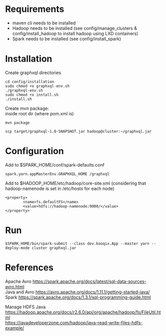 # Requirements

-   maven cli needs to be installed
-   Hadoop needs to be installed (see config/manage_clusters & config/install_hadoop to install hadoop using LXD containers)
-   Spark needs to be installed (see config/install_spark)

# Installation

Create graphxql directories

    cd config/installation
    sudo chmod +x graphxql-env.sh
    ./graphxql-env.sh
    sudo chmod +x install.sh
    ./install.sh

Create mvn package: \
inside root dir (where pom.xml is)

    mvn package

    scp target/graphxql-1.0-SNAPSHOT.jar hadoop@cluster:~/graphxql.jar

# Configuration

Add to $SPARK_HOME/conf/spark-defaults.conf

    spark.yarn.appMasterEnv.GRAPHXQL_HOME /graphxql

Add to $HADOOP_HOME/etc/hadoop/core-site.xml (considering that hadoop-namenode is set in /etc/hosts for each node)

    <property>
    		<name>fs.defaultFS</name>
    		<value>hdfs://hadoop-namenode:9000/</value>
    </property>

# Run

    $SPARK_HOME/bin/spark-submit --class dev.kooqix.App --master yarn --deploy-mode cluster graphxql.jar

# References

Apache Avro https://spark.apache.org/docs/latest/sql-data-sources-avro.html \
Java and Avro https://avro.apache.org/docs/1.11.1/getting-started-java/ \
Spark https://spark.apache.org/docs/1.3.1/sql-programming-guide.html

Manage HDFS Java \
https://hadoop.apache.org/docs/r2.6.0/api/org/apache/hadoop/fs/FileUtil.html \
https://javadeveloperzone.com/hadoop/java-read-write-files-hdfs-example/
